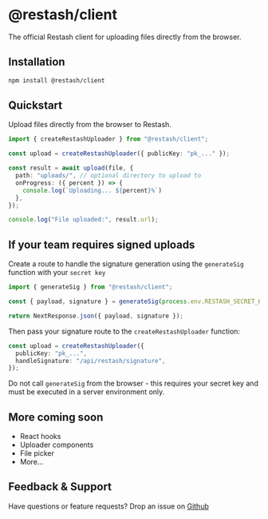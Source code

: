 # @restash/client

The official Restash client for uploading files directly from the browser.

## Installation

```bash
npm install @restash/client
````

## Quickstart

Upload files directly from the browser to Restash.

```typescript
import { createRestashUploader } from "@restash/client";

const upload = createRestashUploader({ publicKey: "pk_..." });

const result = await upload(file, {
  path: "uploads/", // optional directory to upload to
  onProgress: ({ percent }) => {
    console.log(`Uploading... ${percent}%`)
  },
});

console.log("File uploaded:", result.url);
```

## If your team requires signed uploads

Create a route to handle the signature generation using the `generateSig` function with your `secret key`

```typescript
import { generateSig } from "@restash/client";

const { payload, signature } = generateSig(process.env.RESTASH_SECRET_KEY!);

return NextResponse.json({ payload, signature });
```

Then pass your signature route to the `createRestashUploader` function:

```typescript
const upload = createRestashUploader({
  publicKey: "pk_...",
  handleSignature: "/api/restash/signature",
});
```

Do not call `generateSig` from the browser - this requires your secret key and must be executed in a server
environment only.

## More coming soon

- React hooks
- Uploader components
- File picker
- More...

## Feedback & Support

Have questions or feature requests?
Drop an issue on [Github](https://github.com/restashio/restash-client/issues)